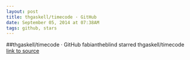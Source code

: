 ```yaml
---
layout: post
title: thgaskell/timecode · GitHub
date: September 05, 2014 at 07:38AM
tags: github, stars
---
```

##thgaskell/timecode · GitHub
fabiantheblind starred thgaskell/timecode
[link to source](http://ift.tt/1Ad6afl) 
